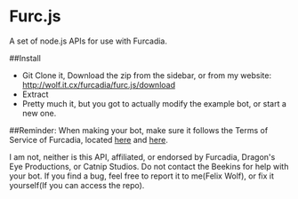 Furc.js
=======

A set of node.js APIs for use with Furcadia.

##Install
* Git Clone it, Download the zip from the sidebar, or from my website: http://wolf.it.cx/furcadia/furc.js/download
* Extract
* Pretty much it, but you got to actually modify the example bot, or start a new one.

##Reminder:
When making your bot, make sure it follows the Terms of Service of Furcadia, located [here](http://www.furcadia.com/useragreement/) and [here](http://www.furcadia.com/beekins/guardians/rules.html).

I am not, neither is this API, affiliated, or endorsed by Furcadia, Dragon's Eye Productions, or Catnip Studios.
Do not contact the Beekins for help with your bot. If you find a bug, feel free to report it to me(Felix Wolf), or fix it yourself(If you can access the repo).
